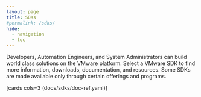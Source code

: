 ```yaml
---
layout: page
title: SDKs
#permalink: /sdks/
hide:
  - navigation
  - toc
---
```


Developers, Automation Engineers, and System Administrators can build world class solutions on the VMware platform. Select a VMware SDK to find more information, downloads, documentation, and resources. Some SDKs are made available only through certain offerings and programs.

<!-- ### Desktop and App Virtualization

[Horizon View Session Enhancement SDK](sdks/horizon/view-session-management/index.md)

[Horizon RDP VC Bridge SDK](sdks/horizon/rdpvcbridge/index.md)

### Digital Workspace
[Workspace ONE Intelligence SDK](sdks/ws1/ws1-sdk-intelligence/index.md)

[Workspace ONE SDK for Android](sdks/ws1/ws1-sdk-uem-android/index.md)

[Workspace ONE SDK for iOS](sdks/ws1/ws1-sdk-uem-ios/index.md) -->

[cards cols=3 (docs/sdks/doc-ref.yaml)]
